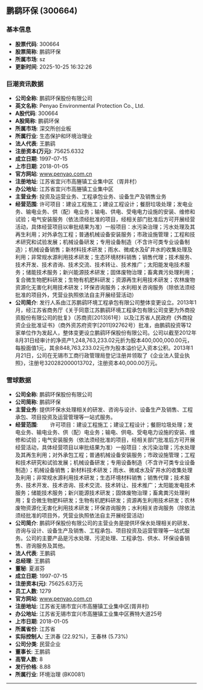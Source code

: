 ## 鹏鹞环保 (300664)

### 基本信息

- **股票代码**: 300664
- **股票简称**: 鹏鹞环保
- **所属市场**: sz
- **更新时间**: 2025-10-25 16:32:26

### 巨潮资讯数据

- **公司全称**: 鹏鹞环保股份有限公司
- **英文名称**: Penyao Environmental Protection Co., Ltd.
- **A股代码**: 300664
- **A股简称**: 鹏鹞环保
- **所属市场**: 深交所创业板
- **所属行业**: 生态保护和环境治理业
- **法人代表**: 王鹏鹞
- **注册资本(万元)**: 75625.6332
- **成立日期**: 1997-07-15
- **上市日期**: 2018-01-05
- **官方网站**: www.penyao.com.cn
- **注册地址**: 江苏省宜兴市高塍镇工业集中区（胥井村）
- **办公地址**: 江苏省宜兴市高塍镇工业集中区
- **主营业务**: 投资及运营业务、工程承包业务、设备生产及销售业务
- **经营范围**: 许可项目：建设工程施工；建设工程设计；餐厨垃圾处理；发电业务、输电业务、供（配）电业务；输电、供电、受电电力设施的安装、维修和试验；电气安装服务（依法须经批准的项目，经相关部门批准后方可开展经营活动，具体经营项目以审批结果为准）一般项目：水污染治理；污水处理及其再生利用；对外承包工程；普通机械设备安装服务；市政设施管理；工程和技术研究和试验发展；机械设备研发；专用设备制造（不含许可类专业设备制造）；机械设备销售；新材料技术研发；雨水、微咸水及矿井水的收集处理及利用；非常规水源利用技术研发；生态环境材料销售；销售代理；技术服务、技术开发、技术咨询、技术交流、技术转让、技术推广；太阳能发电技术服务；储能技术服务；新兴能源技术研发；固体废物治理；畜禽粪污处理利用；复合微生物肥料研发；生物有机肥料研发；资源再生利用技术研发；农林废物资源化无害化利用技术研发；环保咨询服务；水利相关咨询服务（除依法须经批准的项目外，凭营业执照依法自主开展经营活动）
- **公司简介**: 发行人系由江苏鹏鹞环境工程承包有限公司整体变更设立。2013年1月，经江苏省商务厅《关于同意江苏鹏鹞环境工程承包有限公司变更为外商投资股份有限公司的批复》（苏商资[2013]61号）以及江苏省人民政府《外商投资企业批准证书》（商外资苏府资字[2011]92762号）批准，由鹏鹞投资等12家单位作为发起人，整体变更设立鹏鹞环保股份有限公司。公司以截至2012年8月31日经审计的净资产1,248,763,233.02元折为股本400,000,000.00元，每股面值1元，其余848,763,233.02元作为股本溢价记入资本公积。2013年1月21日，公司在无锡市工商行政管理局登记注册并领取了《企业法人营业执照》，注册号320282000013702，注册资本40,000.00万元。

### 雪球数据

- **公司全称**: 鹏鹞环保股份有限公司
- **公司简称**: 鹏鹞环保
- **主营业务**: 提供环保水处理相关的研发、咨询与设计、设备生产及销售、工程承包、项目投资及运营管理等一站式服务。
- **经营范围**: 　　许可项目：建设工程施工；建设工程设计；餐厨垃圾处理；发电业务、输电业务、供（配）电业务；输电、供电、受电电力设施的安装、维修和试验；电气安装服务（依法须经批准的项目，经相关部门批准后方可开展经营活动，具体经营项目以审批结果为准）一般项目：水污染治理；污水处理及其再生利用；对外承包工程；普通机械设备安装服务；市政设施管理；工程和技术研究和试验发展；机械设备研发；专用设备制造（不含许可类专业设备制造）；机械设备销售；新材料技术研发；雨水、微咸水及矿井水的收集处理及利用；非常规水源利用技术研发；生态环境材料销售；销售代理；技术服务、技术开发、技术咨询、技术交流、技术转让、技术推广；太阳能发电技术服务；储能技术服务；新兴能源技术研发；固体废物治理；畜禽粪污处理利用；复合微生物肥料研发；生物有机肥料研发；资源再生利用技术研发；农林废物资源化无害化利用技术研发；环保咨询服务；水利相关咨询服务（除依法须经批准的项目外，凭营业执照依法自主开展经营活动）
- **公司简介**: 鹏鹞环保股份有限公司的主营业务是提供环保水处理相关的研发、咨询与设计、设备生产及销售、工程承包、项目投资及运营管理等一站式服务。公司的主要产品是污水处理、污泥处理、工程承包、供水、环保设备销售、咨询服务及其他。
- **法人代表**: 王鹏鹞
- **总经理**: 王鹏鹞
- **董秘**: 夏淑芬
- **成立日期**: 1997-07-15
- **注册资本(元)**: 75625.63万元
- **员工人数**: 1279
- **官方网站**: www.penyao.com.cn
- **注册地址**: 江苏省无锡市宜兴市高塍镇工业集中区(胥井村)
- **办公地址**: 江苏省无锡市宜兴市高塍镇工业集中区赛特大道25号
- **上市日期**: 2018-01-05
- **所属省份**: 江苏省
- **实际控制人**: 王洪春 (22.92%)，王春林 (5.73%)
- **公司分类**: 民营企业
- **董事长**: 王鹏鹞
- **高管人数**: 8
- **发行价格**: 8.88
- **所属行业**: 环境治理 (BK0081)

---